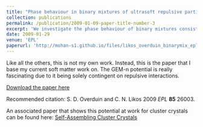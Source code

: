 ```yaml
---
title: "Phase behaviour in binary mixtures of ultrasoft repulsive particles"
collection: publications
permalink: /publication/2009-01-09-paper-title-number-3
excerpt: 'We investigate the phase behaviour of binary mixtures consisting of two ultrasoft species labeled 1 and 2, using the liquid-state theory and the classical density functional theory.'
date: 2009-01-29
venue: 'EPL'
paperurl: 'http://mohan-s1.github.io/files/likos_overduin_binarymix_epl.pdf'
---
```

 Like all the others, this is not my own work. Instead, this is the paper that I base my current soft matter work on. The GEM-n potential is really fascinating due to it being solely contingent on repulsive interactions.

[Download the paper here](http://mohan-s1.github.io/files/likos_overduin_binarymix_epl.pdf)

Recommended citation: S. D. Overduin and C. N. Likos 2009 *EPL* **85** 26003.

An associated paper that shows this potential at work for cluster crystals can be found here: [Self-Assembling Cluster Crystals](https://www.nature.com/articles/s41467-021-27412-3)
